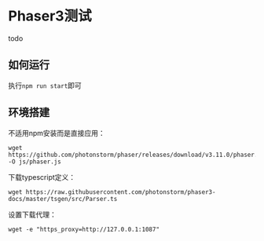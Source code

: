 # Phaser3测试

todo

## 如何运行
执行`npm run start`即可


## 环境搭建

不适用npm安装而是直接应用：

```
wget https://github.com/photonstorm/phaser/releases/download/v3.11.0/phaser.js -O js/phaser.js
```

下载typescript定义：

```
wget https://raw.githubusercontent.com/photonstorm/phaser3-docs/master/tsgen/src/Parser.ts
```

设置下载代理：

```
wget -e "https_proxy=http://127.0.0.1:1087"
```